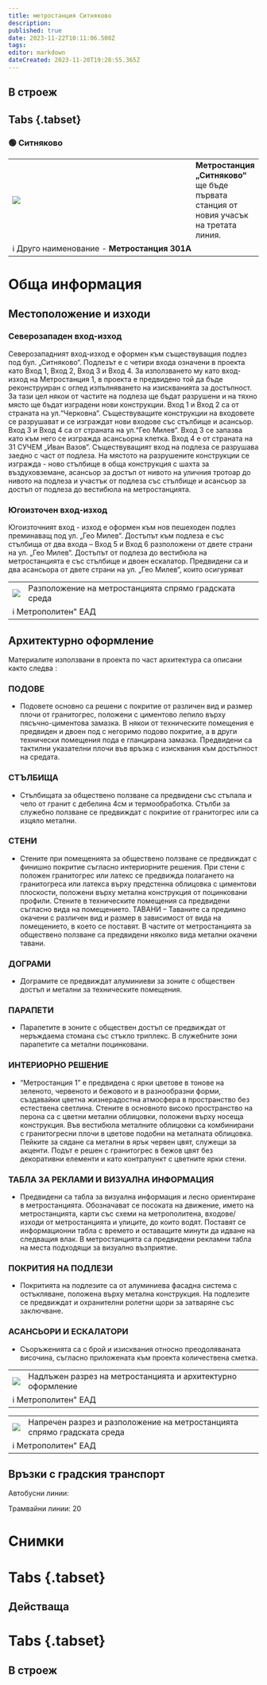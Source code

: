 ```yaml
---
title: метростанция Ситняково
description: 
published: true
date: 2023-11-22T10:11:06.508Z
tags: 
editor: markdown
dateCreated: 2023-11-20T19:28:55.365Z
---
```


## В строеж
## Tabs {.tabset}
### 🟢 Ситняково
<table style="width:100%">
  <tr>
    <td style="width:400px"><img src="https://drive.google.com/uc?id=13PiQshVSavvqQtiqpwXI6uK0aUuQ0YDZ"></td>
    <td><b>Метростанция „Ситняково“</b> ще бъде първата станция от новия учасък на третата линия. <br></td> </tr>
  <td colspan=2 >ℹ️ Друго наименование - <b>Метростанция 301А</b></td>
</table>


# Обща информация


## Местоположение и изходи

### Северозападен вход-изход
Северозападният вход-изход е оформен към съществуващия подлез под бул. „Ситняково“. Подлезът е с четири входа означени в проекта като Вход 1, Вход 2, Вход 3 и Вход 4. За използването му като вход-изход на Метростанция 1, в проекта е предвидено той да бъде реконструиран с оглед изпълняването на изискванията за достъпност. За тази цел някои от частите на подлеза ще бъдат разрушени и на тяхно място ще бъдат изградени нови конструкции. Вход 1 и Вход 2 са от страната на ул.“Черковна“. Съществуващите конструкции на входовете се разрушават и се изграждат нови входове със стълбище и асансьор. Вход 3 и Вход 4 са от страната на ул.“Гео Милев“. Вход 3 се запазва като към него се изгражда асансьорна клетка. Вход 4 е от страната на 31 СУЧЕМ „Иван Вазов“. Съществуващият вход на подлеза се разрушава заедно с част от подлеза. На мястото на разрушените конструкции се изгражда - ново стълбище в обща конструкция с шахта за въздуховземане, асансьор за достъп от нивото на уличния тротоар до нивото на подлеза и участък от подлеза със стълбище и асансьор за достъп от подлеза до вестибюла на метростанцията.

### Югоизточен вход-изход
Югоизточният вход - изход е оформен към нов пешеходен подлез преминаващ под ул. „Гео Милев“. Достъпът към подлеза е със стълбища от два входа – Вход 5 и Вход 6 разположени от двете страни на ул. „Гео Милев“. Достъпът от подлеза до вестибюла на метростанцията е със стълбище и двоен ескалатор. Предвидени са и два асансьора от двете страни на ул. „Гео Милев“, които осигуряват
      
<div class="table-responsive"><table style="width:100%"><tr>
<td><img src="https://drive.google.com/uc?id=13PiQshVSavvqQtiqpwXI6uK0aUuQ0YDZ"></td>
<td>Разположение на метростанцията спрямо градската среда</td></tr>
  <td colspan=2 >ℹ️ Метрополитен" ЕАД </td></table></div>
  
  
  
## Архитектурно оформление
Материалите използвани в проекта по част архитектура са описани както следва :

### ПОДОВЕ
- Подовете основно са решени с покритие от различен вид и размер плочи от гранитогрес, положени с циментово лепило върху пясъчно-циментова замазка. В някои от техническите помещения е предвиден и двоен под с негоримо подово покритие, а в други технически помещения пода е гланцирана замазка. Предвидени са тактилни указателни плочи във връзка с изисквания към достъпност на средата.

### СТЪЛБИЩА
- Стълбищата за обществено ползване са предвидени със стъпала и чело от гранит с дебелина 4см и термообработка. Стълби за служебно ползване се предвиждат с покритие от гранитогрес или са изцяло метални.

### СТЕНИ
- Стените при помещенията за обществено ползване се предвиждат с финишно покритие съгласно интериорните решения. При стени с положен гранитогрес или латекс се предвижда полагането на гранитогреса или латекса върху предстенна облицовка с циментови плоскости, положени върху метална конструкция от поцинковани профили. Стените в техническите помещения са предвидени съгласно вида на помещението. ТАВАНИ – Таваните са предимно окачени с различен вид и размер в зависимост от вида на помещението, в което се поставят. В частите от метростанцията за обществено ползване са предвидени няколко вида метални окачени тавани.

### ДОГРАМИ
- Дограмите се предвиждат алуминиеви за зоните с обществен достъп и метални за техническите помещения.


### ПАРАПЕТИ
- Парапетите в зоните с обществен достъп се предвиждат от неръждаема
стомана със стъкло триплекс. В служебните зони парапетите са метални поцинковани.


### ИНТЕРИОРНО РЕШЕНИЕ
- “Метростанция 1” е предвидена с ярки цветове в тонове на зеленото, червеното и бежовото и в разнообразни форми, създавайки цветна жизнерадостна атмосфера в пространство без естествена светлина. Стените в основното високо пространство на перона са с цветни метални облицовки, положени върху носеща конструкция. Във вестибюла металните облицовки са комбинирани с гранитогресни плочи в цветове подобни на металната облицовка. Пейките за сядане са метални в ярък червен цвят, служещи за акценти. Подът е решен с гранитогрес в бежов цвят без декоративни елементи и като контрапункт с цветните ярки стени.

### ТАБЛА ЗА РЕКЛАМИ И ВИЗУАЛНА ИНФОРМАЦИЯ
- Предвидени са табла за визуална информация и лесно ориентиране в метростанцията. Обозначават се посоката на движение, името на метростанцията, карти със схеми на метрополитена, входове/изходи от метростанцията и улиците, до които водят. Поставят се информационни табла с времето и оставащите минути да идване на следващия влак. В метростанцията са предвидени рекламни табла на места подходящи за визуално възприятие.

### ПОКРИТИЯ НА ПОДЛЕЗИ
- Покритията на подлезите са от алуминиева фасадна система с остъкляване, положена върху метална конструкция. На подлезите се предвиждат и охранителни ролетни щори за затваряне със заключване.

### АСАНСЬОРИ И ЕСКАЛАТОРИ
- Съоръженията са с брой и изисквания относно преодоляваната височина, съгласно приложената към проекта количествена сметка.


<div class="table-responsive"><table style="width:100%"><tr>
<td><img src="https://drive.google.com/uc?id=1q8HvTMmDjkg3bTe6oz5JvFz3CVBDmyjd"></td>
<td>Надлъжен разрез на метростанцията и архитектурно оформление</td></tr>
  <td colspan=2 >ℹ️ Метрополитен" ЕАД </td></table></div>
    
      
<div class="table-responsive"><table style="width:100%"><tr>
<td><img src="https://drive.google.com/uc?id=1zFK-dJNzWPWujS8U5UpnZbdYeWrQSwtH"></td>
<td>Напречен разрез и разположение на метростанцията спрямо градската среда</td></tr>
  <td colspan=2 >ℹ️ Метрополитен" ЕАД </td></table></div>
      
      
  
## Връзки с градския транспорт
Автобусни линии:

Трамвайни линии: 20

# Снимки
  
# Tabs {.tabset}
## Действаща

  
# Tabs {.tabset}
## В строеж